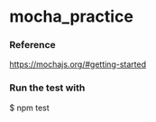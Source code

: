 # mocha_practice

### Reference
https://mochajs.org/#getting-started

### Run the test with
$ npm test
